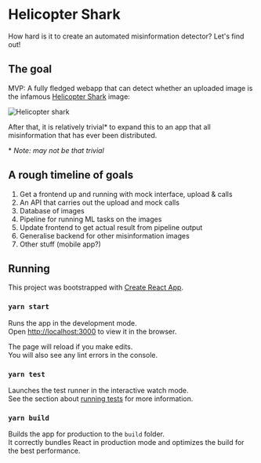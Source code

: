 # Helicopter Shark

How hard is it to create an automated misinformation detector? Let's find out!

## The goal

MVP: A fully fledged webapp that can detect whether an uploaded image is the infamous [Helicopter Shark](https://en.wikipedia.org/wiki/Helicopter_Shark) image:

![Helicopter shark](https://upload.wikimedia.org/wikipedia/en/8/84/Helicopter_Shark_Thumb.jpg)

After that, it is relatively trivial* to expand this to an app that all misinformation that has ever been distributed.

&ast; *Note: may not be that trivial*

## A rough timeline of goals

  1. Get a frontend up and running with mock interface, upload & calls
  2. An API that carries out the upload and mock calls
  3. Database of images
  4. Pipeline for running ML tasks on the images
  5. Update frontend to get actual result from pipeline output
  6. Generalise backend for other misinformation images
  7. Other stuff (mobile app?)

## Running

This project was bootstrapped with [Create React App](https://github.com/facebook/create-react-app).

### `yarn start`

Runs the app in the development mode.<br />
Open [http://localhost:3000](http://localhost:3000) to view it in the browser.

The page will reload if you make edits.<br />
You will also see any lint errors in the console.

### `yarn test`

Launches the test runner in the interactive watch mode.<br />
See the section about [running tests](https://facebook.github.io/create-react-app/docs/running-tests) for more information.

### `yarn build`

Builds the app for production to the `build` folder.<br />
It correctly bundles React in production mode and optimizes the build for the best performance.
